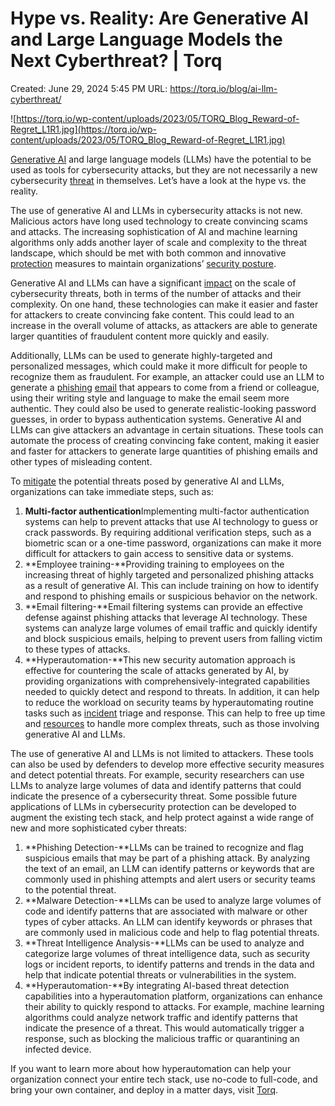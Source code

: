 # Hype vs. Reality: Are Generative AI and Large Language Models the Next Cyberthreat? | Torq

Created: June 29, 2024 5:45 PM
URL: https://torq.io/blog/ai-llm-cyberthreat/

![https://torq.io/wp-content/uploads/2023/05/TORQ_Blog_Reward-of-Regret_L1R1.jpg](https://torq.io/wp-content/uploads/2023/05/TORQ_Blog_Reward-of-Regret_L1R1.jpg)

[Generative AI](https://torq.io/blog/socrates/) and large language models (LLMs) have the potential to be used as tools for cybersecurity attacks, but they are not necessarily a new cybersecurity [threat](https://torq.io/blog/what-is-automated-threat-intelligence/) in themselves. Let’s have a look at the hype vs. the reality.

The use of generative AI and LLMs in cybersecurity attacks is not new. Malicious actors have long used technology to create convincing scams and attacks. The increasing sophistication of AI and machine learning algorithms only adds another layer of scale and complexity to the threat landscape, which should be met with both common and innovative [protection](https://torq.io/blog/cloud-workload-protection-platforms-a-closer-look/) measures to maintain organizations’ [security posture](https://torq.io/blog/automate-recorded-future/).

Generative AI and LLMs can have a significant [impact](https://torq.io/blog/adopt-the-beyonce-rule-for-scalable-impact/) on the scale of cybersecurity threats, both in terms of the number of attacks and their complexity. On one hand, these technologies can make it easier and faster for attackers to create convincing fake content. This could lead to an increase in the overall volume of attacks, as attackers are able to generate larger quantities of fraudulent content more quickly and easily.

Additionally, LLMs can be used to generate highly-targeted and personalized messages, which could make it more difficult for people to recognize them as fraudulent. For example, an attacker could use an LLM to generate a [phishing](https://torq.io/blog/hyperautomation-phishing-defense/) [email](https://torq.io/blog/abnormal-use-cases/) that appears to come from a friend or colleague, using their writing style and language to make the email seem more authentic. They could also be used to generate realistic-looking password guesses, in order to bypass authentication systems. Generative AI and LLMs can give attackers an advantage in certain situations. These tools can automate the process of creating convincing fake content, making it easier and faster for attackers to generate large quantities of phishing emails and other types of misleading content.

To [mitigate](https://torq.io/blog/how-wiz-and-torq-combine-to-mitigate-existential-cloud-security-threats/) the potential threats posed by generative AI and LLMs, organizations can take immediate steps, such as:

1. **Multi-factor authentication**Implementing multi-factor authentication systems can help to prevent attacks that use AI technology to guess or crack passwords. By requiring additional verification steps, such as a biometric scan or a one-time password, organizations can make it more difficult for attackers to gain access to sensitive data or systems.
2. **Employee training-**Providing training to employees on the increasing threat of highly targeted and personalized phishing attacks as a result of generative AI. This can include training on how to identify and respond to phishing emails or suspicious behavior on the network.
3. **Email filtering-**Email filtering systems can provide an effective defense against phishing attacks that leverage AI technology. These systems can analyze large volumes of email traffic and quickly identify and block suspicious emails, helping to prevent users from falling victim to these types of attacks.
4. **Hyperautomation-**This new security automation approach is effective for countering the scale of attacks generated by AI, by providing organizations with comprehensively-integrated capabilities needed to quickly detect and respond to threats. In addition, it can help to reduce the workload on security teams by hyperautomating routine tasks such as [incident](https://torq.io/blog/hyperautomation-sentinelone/) triage and response. This can help to free up time and [resources](https://torq.io/resources/) to handle more complex threats, such as those involving generative AI and LLMs.

The use of generative AI and LLMs is not limited to attackers. These tools can also be used by defenders to develop more effective security measures and detect potential threats. For example, security researchers can use LLMs to analyze large volumes of data and identify patterns that could indicate the presence of a cybersecurity threat. Some possible future applications of LLMs in cybersecurity protection can be developed to augment the existing tech stack, and help protect against a wide range of new and more sophisticated cyber threats:

1. **Phishing Detection-**LLMs can be trained to recognize and flag suspicious emails that may be part of a phishing attack. By analyzing the text of an email, an LLM can identify patterns or keywords that are commonly used in phishing attempts and alert users or security teams to the potential threat.
2. **Malware Detection-**LLMs can be used to analyze large volumes of code and identify patterns that are associated with malware or other types of cyber attacks. An LLM can identify keywords or phrases that are commonly used in malicious code and help to flag potential threats.
3. **Threat Intelligence Analysis-**LLMs can be used to analyze and categorize large volumes of threat intelligence data, such as security logs or incident reports, to identify patterns and trends in the data and help that indicate potential threats or vulnerabilities in the system.
4. **Hyperautomation-**By integrating AI-based threat detection capabilities into a hyperautomation platform, organizations can enhance their ability to quickly respond to attacks. For example, machine learning algorithms could analyze network traffic and identify patterns that indicate the presence of a threat. This would automatically trigger a response, such as blocking the malicious traffic or quarantining an infected device.

If you want to learn more about how hyperautomation can help your organization connect your entire tech stack, use no-code to full-code, and bring your own container, and deploy in a matter days, visit [Torq](https://torq.io/blog/soar-dead-hyperautomation-next/).